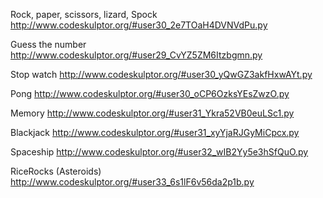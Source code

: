 Rock, paper, scissors, lizard, Spock
http://www.codeskulptor.org/#user30_2e7TOaH4DVNVdPu.py

Guess the number
http://www.codeskulptor.org/#user29_CvYZ5ZM6Itzbgmn.py

Stop watch
http://www.codeskulptor.org/#user30_yQwGZ3akfHxwAYt.py

Pong
http://www.codeskulptor.org/#user30_oCP6OzksYEsZwzO.py

Memory
http://www.codeskulptor.org/#user31_Ykra52VB0euLSc1.py

Blackjack
http://www.codeskulptor.org/#user31_xyYjaRJGyMiCpcx.py

Spaceship
http://www.codeskulptor.org/#user32_wIB2Yy5e3hSfQuO.py

RiceRocks (Asteroids)
http://www.codeskulptor.org/#user33_6s1lF6v56da2p1b.py
